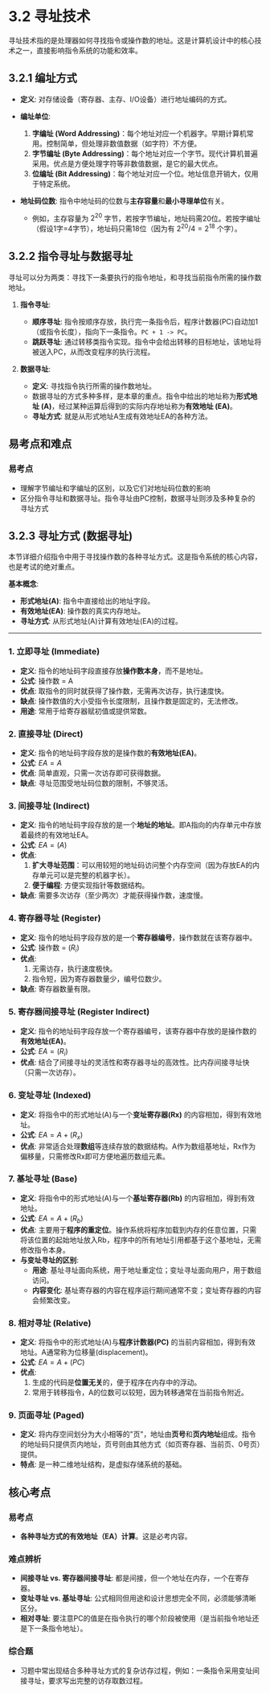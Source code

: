 # 3.2 寻址技术

寻址技术指的是处理器如何寻找指令或操作数的地址。这是计算机设计中的核心技术之一，直接影响指令系统的功能和效率。

## 3.2.1 编址方式

*   **定义**: 对存储设备（寄存器、主存、I/O设备）进行地址编码的方式。
*   **编址单位**:
    1.  **字编址 (Word Addressing)**：每个地址对应一个机器字。早期计算机常用。控制简单，但处理非数值数据（如字符）不方便。
    2.  **字节编址 (Byte Addressing)**：每个地址对应一个字节。现代计算机普遍采用。优点是方便处理字符等非数值数据，是它的最大优点。
    3.  **位编址 (Bit Addressing)**：每个地址对应一个位。地址信息开销大，仅用于特定系统。

*   **地址码位数**: 指令中地址码的位数与**主存容量**和**最小寻理单位**有关。
    *   例如，主存容量为 $2^{20}$ 字节，若按字节编址，地址码需20位。若按字编址（假设1字=4字节），地址码只需18位（因为有 $2^{20}/4 = 2^{18}$ 个字）。

## 3.2.2 指令寻址与数据寻址

寻址可以分为两类：寻找下一条要执行的指令地址，和寻找当前指令所需的操作数地址。

1.  **指令寻址**:
    *   **顺序寻址**: 指令按顺序存放，执行完一条指令后，程序计数器(PC)自动加1（或指令长度），指向下一条指令。`PC + 1 -> PC`。
    *   **跳跃寻址**: 通过转移类指令实现。指令中会给出转移的目标地址，该地址将被送入PC，从而改变程序的执行流程。

2.  **数据寻址**:
    *   **定义**: 寻找指令执行所需的操作数地址。
    *   数据寻址的方式多种多样，是本章的重点。指令中给出的地址称为**形式地址 (A)**，经过某种运算后得到的实际内存地址称为**有效地址 (EA)**。
    *   **寻址方式**: 就是从形式地址A生成有效地址EA的各种方法。

## 易考点和难点

### 易考点
*   理解字节编址和字编址的区别，以及它们对地址码位数的影响
*   区分指令寻址和数据寻址。指令寻址由PC控制，数据寻址则涉及多种复杂的寻址方式

## 3.2.3 寻址方式 (数据寻址)

本节详细介绍指令中用于寻找操作数的各种寻址方式。这是指令系统的核心内容，也是考试的绝对重点。

**基本概念**:
*   **形式地址(A)**: 指令中直接给出的地址字段。
*   **有效地址(EA)**: 操作数的真实内存地址。
*   **寻址方式**: 从形式地址(A)计算有效地址(EA)的过程。

---

### 1. 立即寻址 (Immediate)

*   **定义**: 指令的地址码字段直接存放**操作数本身**，而不是地址。
*   **公式**: 操作数 = A
*   **优点**: 取指令的同时就获得了操作数，无需再次访存，执行速度快。
*   **缺点**: 操作数值的大小受指令长度限制，且操作数是固定的，无法修改。
*   **用途**: 常用于给寄存器赋初值或提供常数。

### 2. 直接寻址 (Direct)

*   **定义**: 指令的地址码字段存放的是操作数的**有效地址(EA)**。
*   **公式**: $EA = A$
*   **优点**: 简单直观，只需一次访存即可获得数据。
*   **缺点**: 寻址范围受地址码位数的限制，不够灵活。

### 3. 间接寻址 (Indirect)

*   **定义**: 指令的地址码字段存放的是一个**地址的地址**。即A指向的内存单元中存放着最终的有效地址EA。
*   **公式**: $EA = (A)$
*   **优点**:
    1.  **扩大寻址范围**：可以用较短的地址码访问整个内存空间（因为存放EA的内存单元可以是完整的机器字长）。
    2.  **便于编程**: 方便实现指针等数据结构。
*   **缺点**: 需要多次访存（至少两次）才能获得操作数，速度慢。

### 4. 寄存器寻址 (Register)

*   **定义**: 指令的地址码字段存放的是一个**寄存器编号**，操作数就在该寄存器中。
*   **公式**: 操作数 = $(R_i)$
*   **优点**:
    1.  无需访存，执行速度极快。
    2.  指令短，因为寄存器数量少，编号位数少。
*   **缺点**: 寄存器数量有限。

### 5. 寄存器间接寻址 (Register Indirect)

*   **定义**: 指令的地址码字段存放一个寄存器编号，该寄存器中存放的是操作数的**有效地址(EA)**。
*   **公式**: $EA = (R_i)$
*   **优点**: 结合了间接寻址的灵活性和寄存器寻址的高效性。比内存间接寻址快（只需一次访存）。

### 6. 变址寻址 (Indexed)

*   **定义**: 将指令中的形式地址(A)与一个**变址寄存器(Rx)** 的内容相加，得到有效地址。
*   **公式**: $EA = A + (R_x)$
*   **优点**: 非常适合处理**数组**等连续存放的数据结构。A作为数组基地址，Rx作为偏移量，只需修改Rx即可方便地遍历数组元素。

### 7. 基址寻址 (Base)

*   **定义**: 将指令中的形式地址(A)与一个**基址寄存器(Rb)** 的内容相加，得到有效地址。
*   **公式**: $EA = A + (R_b)$
*   **优点**: 主要用于**程序的重定位**。操作系统将程序加载到内存的任意位置，只需将该位置的起始地址放入Rb，程序中的所有地址引用都基于这个基地址，无需修改指令本身。
*   **与变址寻址的区别**:
    *   **用途**: 基址寻址面向系统，用于地址重定位；变址寻址面向用户，用于数组访问。
    *   **内容变化**: 基址寄存器的内容在程序运行期间通常不变；变址寄存器的内容会频繁改变。

### 8. 相对寻址 (Relative)

*   **定义**: 将指令中的形式地址(A)与**程序计数器(PC)** 的当前内容相加，得到有效地址。A通常称为位移量(displacement)。
*   **公式**: $EA = A + (PC)$
*   **优点**:
    1.  生成的代码是**位置无关**的，便于程序在内存中的浮动。
    2.  常用于转移指令，A的位数可以较短，因为转移通常在当前指令附近。

### 9. 页面寻址 (Paged)

*   **定义**: 将内存空间划分为大小相等的"页"，地址由**页号**和**页内地址**组成。指令的地址码只提供页内地址，页号则由其他方式（如页寄存器、当前页、0号页）提供。
*   **特点**: 是一种二维地址结构，是虚拟存储系统的基础。

## 核心考点

### 易考点
*   **各种寻址方式的有效地址（EA）计算**。这是必考内容。

### 难点辨析
*   **间接寻址 vs. 寄存器间接寻址**: 都是间接，但一个地址在内存，一个在寄存器。
*   **变址寻址 vs. 基址寻址**: 公式相同但用途和设计思想完全不同，必须能够清晰区分。
*   **相对寻址**: 要注意PC的值是在指令执行的哪个阶段被使用（是当前指令地址还是下一条指令地址）。

### 综合题
*   习题中常出现结合多种寻址方式的复杂访存过程，例如：一条指令采用变址间接寻址，要求写出完整的访存取数过程。
